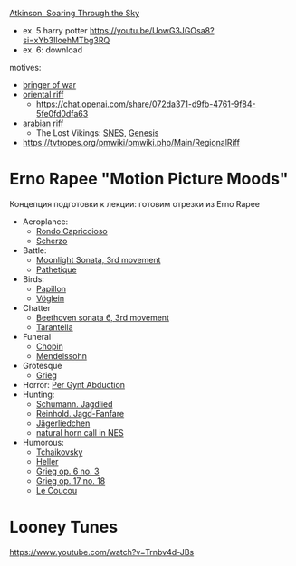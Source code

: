 [Atkinson. Soaring Through the Sky](https://mtosmt.org/issues/mto.19.25.2/mto.19.25.2.atkinson.html)
- ex. 5 harry potter https://youtu.be/UowG3JGOsa8?si=xYb3IloehMTbg3RQ
- ex. 6: download


motives:
- [bringer of war](https://tvtropes.org/pmwiki/pmwiki.php/Main/BringerOfWarMusic)
- [oriental riff](https://en.wikipedia.org/wiki/Oriental_riff)
   - https://chat.openai.com/share/072da371-d9fb-4761-9f84-5fe0fd0dfa63
- [arabian riff](https://en.wikipedia.org/wiki/Arabian_riff)
   - The Lost Vikings: [SNES](https://youtu.be/jcqziDlhhRI?si=Z7_1LDBy83Zq0x43&t=2425), [Genesis](https://youtu.be/pqhzbxltZY0?si=XZK0kX7CZvgIuzHX&t=3407)
- https://tvtropes.org/pmwiki/pmwiki.php/Main/RegionalRiff 


# Erno Rapee "Motion Picture Moods"

Концепция подготовки к лекции: готовим отрезки из Erno Rapee

- Aeroplance:
   - [Rondo Capriccioso](https://youtu.be/CoVUoAUhocs?si=bHnW-dUiNmlKJ7ka&t=144)
   - [Scherzo](https://www.youtube.com/watch?v=w7Ag4mzpf04)
- Battle:
   - [Moonlight Sonata, 3rd movement](https://www.youtube.com/watch?v=BV7RkEL6oRc)
   - [Pathetique](https://youtu.be/91MTUXla-lE?si=fLiYP2jTYqbeaDd_&t=103)
- Birds:
   - [Papillon](https://www.youtube.com/watch?v=7eR5avWJStQ)
   - [Vöglein](https://www.youtube.com/watch?v=TYXiJvYs3bk)
- Chatter
   - [Beethoven sonata 6, 3rd movement](https://youtu.be/FjmzBuRnIHk?si=3h8wLfMG0sqlT6c4&t=674)
   - [Tarantella](https://www.youtube.com/watch?v=TkMPZ9-SVvA)
- Funeral
   - [Chopin](https://www.youtube.com/watch?v=7-9wXQpzESo)   
   - [Mendelssohn](https://www.youtube.com/watch?v=p59PEje1QIU)
- Grotesque
   - [Grieg](https://www.youtube.com/watch?v=OjTA61-kv2w)
- Horror: [Per Gynt Abduction](https://www.youtube.com/watch?v=bYm529DcpDM)
- Hunting:
   - [Schumann. Jagdlied](https://youtu.be/gSUUI3_W4eQ?si=BmWyXrTefbAflqpY&t=837)
   - [Reinhold. Jagd-Fanfare](https://www.youtube.com/watch?v=t-0s_j2oDic)
   - [Jägerliedchen](https://www.youtube.com/watch?v=j-g3_A4-AIc)
   - [natural horn call in NES](https://vpavlenko.github.io/chiptheory/search/motive/natural_horn_call)
- Humorous:
   - [Tchaikovsky](https://www.youtube.com/watch?v=61nHYONLk7g)
   - [Heller](https://www.youtube.com/watch?v=1Pl_kWeuZxs)
   - [Grieg op. 6 no. 3](https://youtu.be/fzvpHQsgRCQ?si=yH8TZ2qrT_COx9bx&t=340)
   - [Grieg op. 17 no. 18](https://youtu.be/HrmZMPhKj78?si=NgDuykF33O0Gy-fP&t=1355)
   - [Le Coucou](https://www.youtube.com/watch?v=_PfRRTQeXxY)

# Looney Tunes

https://www.youtube.com/watch?v=Trnbv4d-JBs
